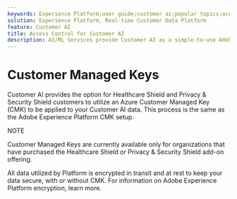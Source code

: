 ```yaml
---
keywords: Experience Platform;user guide;customer ai;popular topics;access controls;create instance;
solution: Experience Platform, Real-time Customer Data Platform
feature: Customer AI
title: Access Control for Customer AI
description: AI/ML Services provide Customer AI as a simple-to-use Adobe Sensei service that can be configured for different use cases. The following sections provide steps for configuring an instance of Customer AI.
---
```


# Customer Managed Keys

Customer AI provides the option for Healthcare Shield and Privacy & Security Shield customers to utilize an Azure Customer Managed Key (CMK) to be applied to your Customer AI data. This process is the same as the Adobe Experience Platform CMK setup.

NOTE

Customer Managed Keys are currently available only for organizations that have purchased the Healthcare Shield or Privacy & Security Shield add-on offering.

All data utilized by Platform is encrypted in transit and at rest to keep your data secure, with or without CMK. For information on Adobe Experience Platform encryption, learn more.